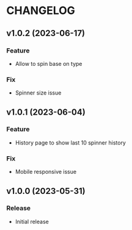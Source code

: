 # CHANGELOG

## v1.0.2 (2023-06-17)
### Feature
* Allow to spin base on type
### Fix
* Spinner size issue

## v1.0.1 (2023-06-04)
### Feature
* History page to show last 10 spinner history
### Fix
* Mobile responsive issue

## v1.0.0 (2023-05-31)
### Release
* Initial release
